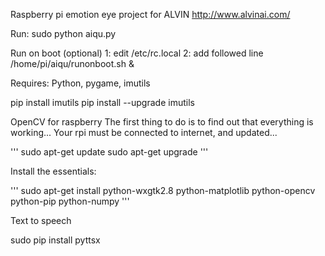 Raspberry pi emotion eye project for ALVIN 
http://www.alvinai.com/

Run:
sudo python aiqu.py

Run on boot (optional)
1: edit /etc/rc.local
2: add followed line
   /home/pi/aiqu/runonboot.sh &

Requires:
Python, pygame, imutils


pip install imutils
pip install --upgrade imutils

OpenCV for raspberry
The first thing to do is to find out that everything is working... 
Your rpi must be connected to 
internet, and updated...
 
'''
sudo apt-get update sudo apt-get upgrade 
''' 

Install the essentials: 

''' 
sudo apt-get install python-wxgtk2.8 python-matplotlib python-opencv python-pip python-numpy
'''

Text to speech

sudo pip install pyttsx
